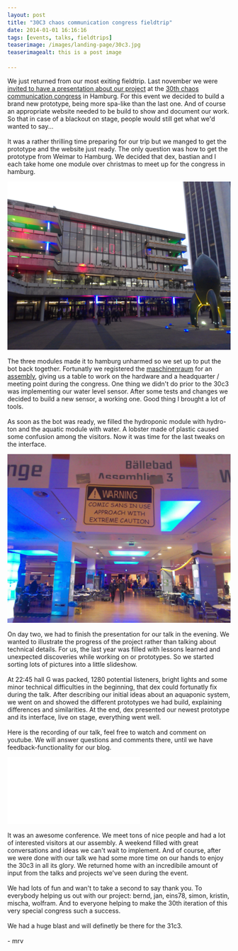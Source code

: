 ```yaml
---
layout: post
title: "30C3 chaos communication congress fieldtrip"
date: 2014-01-01 16:16:16
tags: [events, talks, fieldtrips] 
teaserimage: /images/landing-page/30c3.jpg
teaserimagealt: this is a post image

---
```


<div class="container">
	<div class="row">
		<div class="col-md-9">
			<div class="posts">
				<div class="caption margin-bottom">
					<p>
We just returned from our most exiting fieldtrip. 
Last november we were  <a href="http://events.ccc.de/congress/2013/Fahrplan/events/5437.html">invited to have a presentation about our project</a> at the <a href="https://events.ccc.de/congress/2013/wiki/Main_Page">30th chaos communication congress</a> in Hamburg.
For this event we decided to build a brand new prototype, being more spa-like than the last one. And of course an appropriate website needed to be build to show and document our work. So that in case of a blackout on stage, people would still get what we'd wanted to say...
<br><br>
It was a rather thrilling time preparing for our trip but we manged to get the prototype and the website just ready.
The only question was how to get the prototype from Weimar to Hamburg. We decided that dex, bastian and I each take home one module over christmas to meet up for the congress in hamburg.
					</p>
				</div>
			</div>
		</div>
	</div>
</div>

<div class="jumbotron postimg">
	<img src="/images/landing-page/cch.jpg"/>
</div>

<div class="container">
	<div class="row">
		<div class="col-md-9">
			<div class="posts">
				<div class="caption margin-bottom">
					<p>
The three modules made it to hamburg unharmed so we set up to put the bot back together. Fortunatly we registered the <a href="http://blog.maschinenraum.tk/">maschinenraum</a> for an <a href="https://events.ccc.de/congress/2013/wiki/Assembly:Maschinenraum">assembly</a>, giving us a table to work on the hardware and a headquarter / meeting point during the congress. One thing we didn't do prior to the 30c3 was implementing our water level sensor. After some tests and changes we decided to build a new sensor, a working one. Good thing I brought a lot of tools.
<br><br>
As soon as the bot was ready, we filled the hydroponic module with hydro-ton and the aquatic module with water. A lobster made of plastic caused some confusion among the visitors. Now it was time for the last tweaks on the interface.
					</p>
				</div>
			</div>
		</div>
	</div>
</div>

<div class="jumbotron postimg">
	<img src="/images/landing-page/cch2.jpg"/>
</div>

<div class="container">
	<div class="row">
		<div class="col-md-9">
			<div class="posts">
				<div class="caption margin-bottom">
					<p>
On day two, we had to finish the presentation for our talk in the evening. We wanted to illustrate the progress of the project rather than talking about technical details. For us, the last year was filled with lessons learned and unexpected discoveries while working on or prototypes. So we started sorting lots of pictures into a little slideshow. 
<br><br>
At 22:45 hall G was packed, 1280 potential listeners, bright lights and some minor technical difficulties in the beginning, that dex could fortunatly fix during the talk. After describing our initial ideas about an aquaponic system, we went on and showed the different prototypes we had build, explaining differences and similarities. At the end, dex presented our newest prototype and its interface, live on stage, everything went well.
<br><br>
Here is the recording of our talk, feel free to watch and comment on youtube. We will answer questions and comments there, until we have feedback-functionality for our blog.
					</p>
				</div>
			</div>
		</div>
	</div>
</div>

<div class="jumbotron youtube">
	<iframe src="//www.youtube.com/embed/e-6jn3rQJG8" frameborder="0" allowfullscreen></iframe>
</div>

<div class="container">
	<div class="row">
		<div class="col-md-9">
			<div class="posts">
				<div class="caption margin-bottom">
					<p>
It was an awesome conference. We meet tons of nice people and had a lot of interested visitors at our assembly. A weekend filled with great conversations and ideas we can't wait to implement. And of course, after we were done with our talk we had some more time on our hands to enjoy the 30c3 in all its glory. We returned home with an incredibile amount of input from the talks and projects we've seen during the event.
<br><br>
We had lots of fun and wan't to take a second to say thank you.
To everybody helping us out with our project: bernd, jan, eins78, simon, kristin, mischa, wolfram.
And to everyone helping to make the 30th iteration of this very special congress such a success.
<br><br>
We had a huge blast and will definetly be there for the 31c3.
<br><br>
- mrv
					</p>
				</div>
			</div>
		</div>
	</div>
</div>
